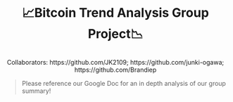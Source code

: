 # <p align="center">:chart_with_upwards_trend:Bitcoin Trend Analysis Group Project:chart_with_downwards_trend:</p>

<p align="center">Collaborators: https://github.com/JK2109; https://github.com/junki-ogawa; https://github.com/Brandiep</p>

>Please reference our Google Doc for an in depth analysis of our group summary!
